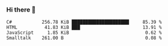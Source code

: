 ### Hi there 👋

<!--START_SECTION:top_language-->
```text
C#           256.78 KiB █████████████████████     85.39 %
HTML          41.83 KiB ███                       13.91 %
JavaScript     1.85 KiB                            0.62 %
Smalltalk    261.00 B                              0.08 %
```
<!--END_SECTION:top_language-->

<!--
**MogsFriend/MogsFriend** is a ✨ _special_ ✨ repository because its `README.md` (this file) appears on your GitHub profile.

Here are some ideas to get you started:

- 🔭 I’m currently working on ...
- 🌱 I’m currently learning ...
- 👯 I’m looking to collaborate on ...
- 🤔 I’m looking for help with ...
- 💬 Ask me about ...
- 📫 How to reach me: ...
- 😄 Pronouns: ...
- ⚡ Fun fact: ...
-->
